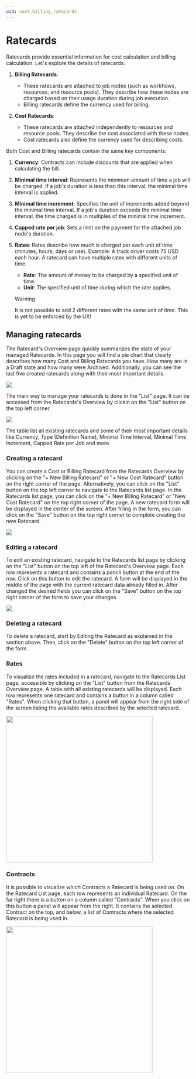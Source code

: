 ```yaml
---
uid: cost_billing_ratecards
---
```


# Ratecards

Ratecards provide essential information for cost calculation and billing calculation. Let's explore the details of ratecards:

1. **Billing Ratecards**:
   - These ratecards are attached to job nodes (such as workflows, resources, and resource pools). They describe how these nodes are charged based on their usage duration during job execution.
   - Billing ratecards define the currency used for billing.

1. **Cost Ratecards**:
   - These ratecards are attached independently to resources and resource pools. They describe the cost associated with these nodes.
   - Cost ratecards also define the currency used for describing costs.

Both Cost and Billing ratecards contain the same key components:

1. **Currency**: Contracts can include discounts that are applied when calculating the bill.

1. **Minimal time interval**: Represents the minimum amount of time a job will be charged. If a job's duration is less than this interval, the minimal time interval is applied.

1. **Minimal time increment**: Specifies the unit of increments added beyond the minimal time interval. If a job's duration exceeds the minimal time interval, the time charged is in multiples of the minimal time increment.

1. **Capped rate per job**: Sets a limit on the payment for the attached job node's duration.

1. **Rates**: Rates describe how much is charged per each unit of time (minutes, hours, days or use). Example: A truck driver costs 75 USD each hour. A ratecard can have multiple rates with different units of time.

    - **Rate**: The amount of money to be charged by a specified unit of time.
    - **Unit**: The specified unit of time during which the rate applies.

    > [!WARNING]
    > It is not possible to add 2 different rates with the same unit of time. This is yet to be enforced by the UX!

## Managing ratecards

The Ratecard's Overview page quickly summarizes the state of your managed Ratecards. In this page you will find a pie chart that clearly describes how many Cost and Billing Ratecards you have. How many are in a Draft state and how many were Archived. Additionally, you can see the last five created ratecards along with their most important details.

<img src="~/user-guide/images/mediaops_cb_ratecards-overview.png">

The main way to manage your ratecards is done in the "List" page. It can be accessed from the Ratecards's Overview by clickin on the "List" button on the top left corner.

<img src="~/user-guide/images/mediaops_cb_ratecards-list.png">

The table list all existing ratecards and some of their most important details like Currency, Type (Definition Name), Minimal Time Interval, Minimal Time Increment, Capped Rate per Job and more.

### Creating a ratecard

You can create a Cost or Billing Ratecard from the Ratecards Overview by clicking on the "+ New Billing Ratecard" or "+ New Cost Ratecard" button on the right corner of the page. Alternatively, you can click on the "List" button on the top left corner to navigate to the Ratecards list page. In the Ratecards list page, you can click on the "+ New Billing Ratecard" or "New Cost Ratecard" on the top right corner of the page. A new ratecard form will be displayed in the center of the screen. After filling in the form, you can click on the "Save" button on the top right corner to complete creating the new Ratecard.

<img src="~/user-guide/images/mediaops_cb_new-ratecard-form.png">

### Editing a ratecard

To edit an existing ratecard, navigate to the Ratecards list page by clicking on the "List" button on the top left of the Ratecard's Overview page. Each row represents a ratecard and contains a *pencil* button at the end of the row. Click on this button to edit the ratecard. A form will be displayed in the middle of the page with the current ratecard data already filled in. After changed the desired fields you can click on the "Save" button on the top right corner of the form to save your changes.

<img src="~/user-guide/images/mediaops_cb_new-ratecard-form.png">

### Deleting a ratecard

To delete a ratecard, start by Editing the Ratecard as explained in the section above. Then, click on the "Delete" button on the top left corner of the form.

### Rates

To visualize the rates included in a ratecard, navigate to the Ratecards List page, accessible by clicking on the "List" button from the Ratecards Overview page. A table with all existing ratecards will be displayed. Each row represents one ratecard and contains a button in a column called "Rates". When clicking that button, a panel will appear from the right side of the screen listing the available rates described by the selected ratecard.

<img src="~/user-guide/images/mediaops_cb_ratecard-rates.png" width="400">

### Contracts

It is possible to visualize which Contracts a Ratecard is being used on. On the Ratecard List page, each row represents an individual Ratecard. On the far right there is a button on a column called "Contracts". When you click on this button a panel will appear from the right. It contains the selected Contract on the top, and below, a list of Contracts where the selected Ratecard is being used in.

<img src="~/user-guide/images/mediaops_cb_ratecard-contracts.png" width="400">
